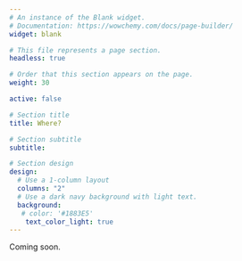 ```yaml
---
# An instance of the Blank widget.
# Documentation: https://wowchemy.com/docs/page-builder/
widget: blank

# This file represents a page section.
headless: true

# Order that this section appears on the page.
weight: 30

active: false

# Section title
title: Where?

# Section subtitle
subtitle:

# Section design
design:
  # Use a 1-column layout
  columns: "2"
  # Use a dark navy background with light text.
  background:
   # color: '#1883E5'
    text_color_light: true
---
```


Coming soon. 

<!---
At present we are launching our app, and have focus areas for intensive investigation. If you are intested in becoming involved we are open to data from across the globe and value your contribution.
-->
